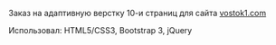 Заказ на адаптивную верстку 10-и страниц для сайта [vostok1.com](http://www.vostok1.com/)

Использовал: HTML5/CSS3, Bootstrap 3, jQuery
